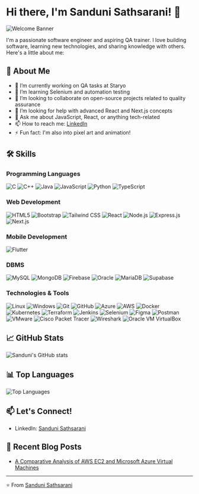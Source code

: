 # Hi there, I'm Sanduni Sathsarani! 👋

![Welcome Banner](https://user-images.githubusercontent.com/74038190/221352975-94759904-aa4c-4032-a8ab-b546efb9c478.gif)

I'm a passionate software engineer and aspiring QA trainer. I love building software, learning new technologies, and sharing knowledge with others. Here's a little about me:

## 🚀 About Me
- 🔭 I’m currently working on QA tasks at Staryo
- 🌱 I’m learning Selenium and automation testing
- 👯 I’m looking to collaborate on open-source projects related to quality assurance
- 🤔 I’m looking for help with advanced React and Next.js concepts
- 💬 Ask me about JavaScript, React, or anything tech-related
- 📫 How to reach me: [LinkedIn](https://www.linkedin.com/in/h-e-s-sathsarani/)
- ⚡ Fun fact: I'm also into pixel art and animation!

## 🛠️ Skills

### Programming Languages
![C](https://img.shields.io/badge/-C-A8B9CC?style=flat&logo=c&logoColor=white)
![C++](https://img.shields.io/badge/-C++-00599C?style=flat&logo=cplusplus&logoColor=white)
![Java](https://img.shields.io/badge/-Java-007396?style=flat&logo=java&logoColor=white)
![JavaScript](https://img.shields.io/badge/-JavaScript-F7DF1E?style=flat&logo=javascript&logoColor=black)
![Python](https://img.shields.io/badge/-Python-3776AB?style=flat&logo=python&logoColor=white)
![TypeScript](https://img.shields.io/badge/-TypeScript-007ACC?style=flat&logo=typescript&logoColor=white)

### Web Development
![HTML5](https://img.shields.io/badge/-HTML5-E34F26?style=flat&logo=html5&logoColor=white)
![Bootstrap](https://img.shields.io/badge/-Bootstrap-7952B3?style=flat&logo=bootstrap&logoColor=white)
![Tailwind CSS](https://img.shields.io/badge/-Tailwind%20CSS-06B6D4?style=flat&logo=tailwindcss&logoColor=white)
![React](https://img.shields.io/badge/-React-61DAFB?style=flat&logo=react&logoColor=black)
![Node.js](https://img.shields.io/badge/-Node.js-339933?style=flat&logo=nodedotjs&logoColor=white)
![Express.js](https://img.shields.io/badge/-Express.js-000000?style=flat&logo=express&logoColor=white)
![Next.js](https://img.shields.io/badge/-Next.js-000000?style=flat&logo=nextdotjs&logoColor=white)

### Mobile Development
![Flutter](https://img.shields.io/badge/-Flutter-02569B?style=flat&logo=flutter&logoColor=white)

### DBMS
![MySQL](https://img.shields.io/badge/-MySQL-4479A1?style=flat&logo=mysql&logoColor=white)
![MongoDB](https://img.shields.io/badge/-MongoDB-47A248?style=flat&logo=mongodb&logoColor=white)
![Firebase](https://img.shields.io/badge/-Firebase-FFCA28?style=flat&logo=firebase&logoColor=black)
![Oracle](https://img.shields.io/badge/-Oracle-F80000?style=flat&logo=oracle&logoColor=white)
![MariaDB](https://img.shields.io/badge/-MariaDB-003545?style=flat&logo=mariadb&logoColor=white)
![Supabase](https://img.shields.io/badge/-Supabase-3ECF8E?style=flat&logo=supabase&logoColor=white)

### Technologies & Tools
![Linux](https://img.shields.io/badge/-Linux-FCC624?style=flat&logo=linux&logoColor=black)
![Windows](https://img.shields.io/badge/-Windows-0078D6?style=flat&logo=windows&logoColor=white)
![Git](https://img.shields.io/badge/-Git-F05032?style=flat&logo=git&logoColor=white)
![GitHub](https://img.shields.io/badge/-GitHub-181717?style=flat&logo=github&logoColor=white)
![Azure](https://img.shields.io/badge/-Azure-0078D4?style=flat&logo=microsoftazure&logoColor=white)
![AWS](https://img.shields.io/badge/-AWS-232F3E?style=flat&logo=amazonaws&logoColor=white)
![Docker](https://img.shields.io/badge/-Docker-2496ED?style=flat&logo=docker&logoColor=white)
![Kubernetes](https://img.shields.io/badge/-Kubernetes-326CE5?style=flat&logo=kubernetes&logoColor=white)
![Terraform](https://img.shields.io/badge/-Terraform-7B42BC?style=flat&logo=terraform&logoColor=white)
![Jenkins](https://img.shields.io/badge/-Jenkins-D24939?style=flat&logo=jenkins&logoColor=white)
![Selenium](https://img.shields.io/badge/-Selenium-43B02A?style=flat&logo=selenium&logoColor=white)
![Figma](https://img.shields.io/badge/-Figma-F24E1E?style=flat&logo=figma&logoColor=white)
![Postman](https://img.shields.io/badge/-Postman-FF6C37?style=flat&logo=postman&logoColor=white)
![VMware](https://img.shields.io/badge/-VMware-607078?style=flat&logo=vmware&logoColor=white)
![Cisco Packet Tracer](https://img.shields.io/badge/-Cisco%20Packet%20Tracer-1BA0D7?style=flat&logo=cisco&logoColor=white)
![Wireshark](https://img.shields.io/badge/-Wireshark-1679A7?style=flat&logo=wireshark&logoColor=white)
![Oracle VM VirtualBox](https://img.shields.io/badge/-Oracle%20VM%20VirtualBox-183A61?style=flat&logo=virtualbox&logoColor=white)

## 📈 GitHub Stats
![Sanduni's GitHub stats](https://github-readme-stats.vercel.app/api?username=sanduniDev&show_icons=true&theme=radical)

## 📊 Top Languages
![Top Languages](https://github-readme-stats.vercel.app/api/top-langs/?username=sanduniDev&layout=compact&theme=radical)

## 📫 Let's Connect!
- LinkedIn: [Sanduni Sathsarani](https://www.linkedin.com/in/h-e-s-sathsarani/)

## 📝 Recent Blog Posts
- [A Comparative Analysis of AWS EC2 and Microsoft Azure Virtual Machines](https://medium.com/@sanduni.s/a-comparative-analysis-of-aws-ec2-and-microsoft-azure-virtual-machines-499d12b6d174)

---

⭐️ From [Sanduni Sathsarani](https://github.com/sanduniDev)

